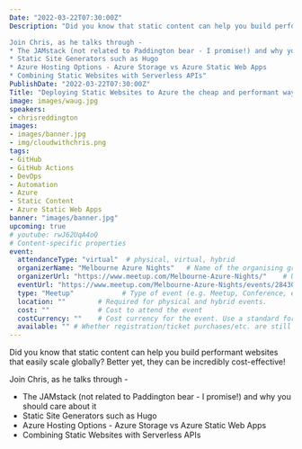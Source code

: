 ```yaml
---
Date: "2022-03-22T07:30:00Z"
Description: "Did you know that static content can help you build performant websites that easily scale globally? Better yet, they can be incredibly cost-effective!

Join Chris, as he talks through -
* The JAMstack (not related to Paddington bear - I promise!) and why you should care about it
* Static Site Generators such as Hugo
* Azure Hosting Options - Azure Storage vs Azure Static Web Apps
* Combining Static Websites with Serverless APIs"
PublishDate: "2022-03-22T07:30:00Z"
Title: "Deploying Static Websites to Azure the cheap and performant way"
image: images/waug.jpg
speakers:
- chrisreddington
images:
- images/banner.jpg
- img/cloudwithchris.png
tags:
- GitHub
- GitHub Actions
- DevOps
- Automation
- Azure
- Static Content
- Azure Static Web Apps
banner: "images/banner.jpg"
upcoming: true
# youtube: rwJ62UqA4oQ
# Content-specific properties
event:
  attendanceType: "virtual"  # physical, virtual, hybrid
  organizerName: "Melbourne Azure Nights"   # Name of the organising group / event (e.g. Name of the conference)
  organizerUrl: "https://www.meetup.com/Melbourne-Azure-Nights/"    # URL of the organising group
  eventUrl: "https://www.meetup.com/Melbourne-Azure-Nights/events/284305998/"        # URL of the specific event, if applicable (e.g. a meetup talk, rather than the meehttps://www.meetup.com/Midlands-Azure-User-Group/events/283456840/tup group)Midlands-Azure-User-Group/events/283456840/tup group)
  type: "Meetup"            # Type of event (e.g. Meetup, Conference, etc.)
  location: ""        # Required for physical and hybrid events.
  cost: ""            # Cost to attend the event
  costCurrency: ""    # Cost currency for the event. Use a standard format - http://en.wikipedia.org/wiki/ISO_4217
  available: "" # Whether registration/ticket purchases/etc. are still available (true/false). Defaults to false when event is in past.
---
```

Did you know that static content can help you build performant websites that easily scale globally? Better yet, they can be incredibly cost-effective!

Join Chris, as he talks through -
* The JAMstack (not related to Paddington bear - I promise!) and why you should care about it
* Static Site Generators such as Hugo
* Azure Hosting Options - Azure Storage vs Azure Static Web Apps
* Combining Static Websites with Serverless APIs
